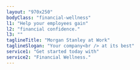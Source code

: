```yaml
---
layout: "970x250"
bodyClass: "financial-wellness"
l1: "Help your employees gain"
l2: "financial confidence."
l3: ""
taglineTitle: "Morgan Stanley at Work"
taglineSlogan: "Your company<br /> at its best"
service1: "Get started today with"
service2: "Financial Wellness."
---
```


